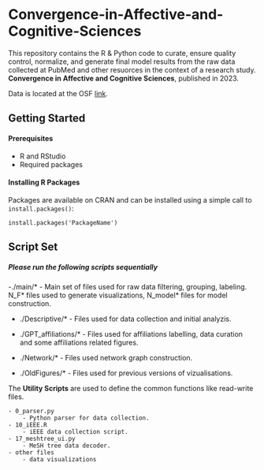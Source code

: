 # Convergence-in-Affective-and-Cognitive-Sciences
This repository contains the R & Python code to curate, ensure quality control, normalize, and generate final model results from the raw data collected at
PubMed and other resuorces in the context of a research study.  **Convergence in Affective and Cognitive Sciences**, published in 2023.

Data is located at the OSF [link](https://osf.io/v8qxs/).

## Getting Started

#### Prerequisites
- R and RStudio
- Required packages

#### Installing R Packages
Packages are available on CRAN and can be installed using a simple call to `install.packages()`:

    install.packages('PackageName')
	

## Script Set
##### Please run the following scripts sequentially

-./main/*
	    - Main set of files used for raw data filtering, grouping, labeling.  
     		N_F* files used to generate visualizations,  N_model* files for model construction.  

- ./Descriptive/*
	    - Files used for data collection and initial analyzis.

- ./GPT_affiliations/*
	    - Files used for affiliations labelling, data curation and some affiliations related figures.

- ./Network/*
	    - Files used network graph construction.

- ./OldFigures/*
	    - Files used for previous versions of vizualisations.
  

The **Utility Scripts** are used to define the common functions like read-write files.  

	- 0_parser.py
	    - Python parser for data collection.
	- 10_iEEE.R
	    - iEEE data collection script.
	- 17_meshtree_ui.py
	    - MeSH tree data decoder.
	- other files 
	    - data visualizations

